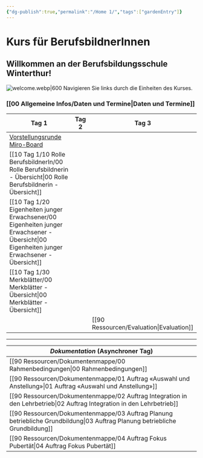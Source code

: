 ```yaml
---
{"dg-publish":true,"permalink":"/Home 1/","tags":["gardenEntry"]}
---
```


# Kurs für BerufsbildnerInnen

## Willkommen an der Berufsbildungsschule Winterthur!
![welcome.webp|600](/img/user/welcome.webp)
Navigieren Sie links durch die Einheiten des Kurses. 
### [[00 Allgemeine Infos/Daten und Termine\|Daten und Termine]]

| **Tag 1**                                                                                                        | **Tag 2** | **Tag 3**      |
| ---------------------------------------------------------------------------------------------------------------- | --------- | -------------- |
| [Vorstellungsrunde Miro-Board](https://miro.com/app/board/uXjVLKN6QrM=/?moveToWidget=3458764612507846797&cot=14) |           |                |
| [[10 Tag 1/10 Rolle BerufsbildnerIn/00 Rolle Berufsbildnerin - Übersicht\|00 Rolle Berufsbildnerin - Übersicht]]                                                                         |           |                |
| [[10 Tag 1/20 Eigenheiten junger Erwachsener/00 Eigenheiten junger Erwachsener - Übersicht\|00 Eigenheiten junger Erwachsener - Übersicht]]                                                                |           |                |
| [[10 Tag 1/30 Merkblätter/00 Merkblätter - Übersicht\|00 Merkblätter - Übersicht]]                                                                                   |           |                |
|                                                                                                                  |           | [[90 Ressourcen/Evaluation\|Evaluation]] |

---

| *Dokumentation* (Asynchroner Tag)                |
| ------------------------------------------------ |
| [[90 Ressourcen/Dokumentenmappe/00 Rahmenbedingungen\|00 Rahmenbedingungen]]                         |
| [[90 Ressourcen/Dokumentenmappe/01 Auftrag «Auswahl und Anstellung»\|01 Auftrag «Auswahl und Anstellung»]]          |
| [[90 Ressourcen/Dokumentenmappe/02 Auftrag Integration in den Lehrbetrieb\|02 Auftrag Integration in den Lehrbetrieb]]    |
| [[90 Ressourcen/Dokumentenmappe/03 Auftrag Planung betriebliche Grundbildung\|03 Auftrag Planung betriebliche Grundbildung]] |
| [[90 Ressourcen/Dokumentenmappe/04 Auftrag Fokus Pubertät\|04 Auftrag Fokus Pubertät]]                    |
